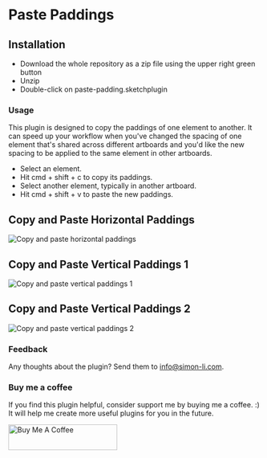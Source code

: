 # Paste Paddings

## Installation

- Download the whole repository as a zip file using the upper right green button
- Unzip
- Double-click on paste-padding.sketchplugin

### Usage

This plugin is designed to copy the paddings of one element to another. It can speed up your workflow when you've changed the spacing of one element that's shared across different artboards and you'd like the new spacing to be applied to the same element in other artboards.

- Select an element.
- Hit cmd + shift + c to copy its paddings.
- Select another element, typically in another artboard.
- Hit cmd + shift + v to paste the new paddings.

## Copy and Paste Horizontal Paddings
![Copy and paste horizontal paddings](https://raw.githubusercontent.com/simonlidesign/pastePaddings/master/Demos/Demo1.gif "Copy and paste horizontal paddings")

## Copy and Paste Vertical Paddings 1
![Copy and paste vertical paddings 1](https://raw.githubusercontent.com/simonlidesign/pastePaddings/master/Demos/Demo2.gif "Copy and paste vertical paddings 1")

## Copy and Paste Vertical Paddings 2
![Copy and paste vertical paddings 2](https://raw.githubusercontent.com/simonlidesign/pastePaddings/master/Demos/Demo3.gif "Copy and paste vertical paddings 2")

### Feedback

Any thoughts about the plugin? Send them to <info@simon-li.com>.


### Buy me a coffee

If you find this plugin helpful, consider support me by buying me a coffee. :) It will help me create more useful plugins for you in the future.

<a href="https://www.buymeacoffee.com/kcQ6mIO" target="_blank"><img src="https://cdn.buymeacoffee.com/buttons/default-orange.png" alt="Buy Me A Coffee" style="height: 51px !important;width: 217px !important;" ></a>